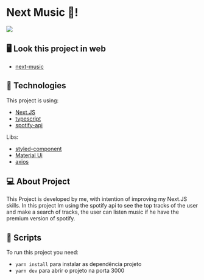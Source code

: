 # Next Music 💃!
<img src="https://user-images.githubusercontent.com/62245391/234327461-c0408a3e-8ac0-4de9-9e3d-29f3b2fcb92b.png" />

## 🖥️ Look this project in web
- [next-music]()

## 🚀 Technologies

This project is using:
- [Next.JS](https://nextjs.org)
- [typescript](https://www.typescriptlang.org)
- [spotify-api](https://developer.spotify.com/documentation/web-api)

Libs:
- [styled-component](https://styled-components.com)
- [Material Ui](https://mui.com)
- [axios](https://axios-http.com/ptbr/docs/intro)

## 💻 About Project
This Project is developed by me, with intention of improving my Next.JS skills. In this project Im using the spotify api to see the top tracks of the user and make a search of tracks, the user can listen music if he have the premium version of spotify.

## 📜 Scripts

To run this project you need:

- `yarn install` para instalar as dependência projeto
- `yarn dev` para abrir o projeto na porta 3000
